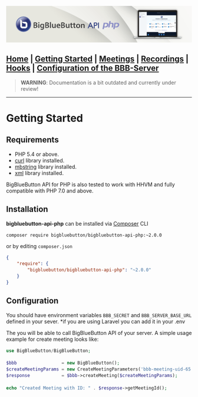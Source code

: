 ![BBB-Logo](../images/header.png)

  [Home](../Home.md)
| [Getting Started](../general/getting_started.md)
| [Meetings](../api_calls/meetings.md)
| [Recordings](../api_calls/recordings.md)
| [Hooks](../api_calls/hooks.md)
| [Configuration of the BBB-Server](../api_calls/bbb_config.md)
---
> **WARNING**: Documentation is a bit outdated and currently under review!
---

# Getting Started
## Requirements

- PHP 5.4 or above.
- [curl](https://php.net/manual/book.curl.php) library installed.
- [mbstring](https://php.net/manual/book.mbstring.php) library installed.
- [xml](https://php.net/manual/book.xml.php) library installed.

BigBlueButton API for PHP is also tested to work with HHVM and fully compatible with PHP 7.0 and above.

## Installation

**bigbluebutton-api-php** can be installed via [Composer][composer] CLI

```
composer require bigbluebutton/bigbluebutton-api-php:~2.0.0
```

or by editing `composer.json`

```json
{
    "require": {
        "bigbluebutton/bigbluebutton-api-php": "~2.0.0"
    }
}
```

[composer]: https://getcomposer.org


## Configuration
You should have environment variables ```BBB_SECRET``` and ```BBB_SERVER_BASE_URL``` defined in your sever.
\*if you are using Laravel you can add it in your .env

The you will be able to call BigBlueButton API of your server. A simple usage example for create meeting looks like:

```php
use BigBlueButton/BigBlueButton;

$bbb                 = new BigBlueButton();
$createMeetingParams = new CreateMeetingParameters('bbb-meeting-uid-65', 'BigBlueButton API Meeting');
$response            = $bbb->createMeeting($createMeetingParams);

echo "Created Meeting with ID: " . $response->getMeetingId();
```